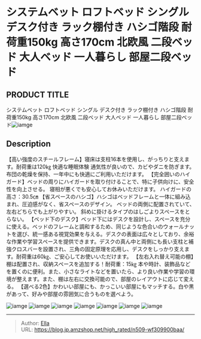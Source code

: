 # システムベット ロフトベッド  シングル  デスク付き  ラック棚付き ハシゴ階段  耐荷重150kg 高さ170cm 北欧風  二段ベッド 大人ベッド 一人暮らし 部屋二段ベッド


## PRODUCT TITLE 

システムベット ロフトベッド  シングル  デスク付き  ラック棚付き ハシゴ階段  耐荷重150kg 高さ170cm 北欧風  二段ベッド 大人ベッド 一人暮らし 部屋二段ベッド![iamge](https://b2bfiles1.gigab2b.cn/image/wkseller/305/20230904_f5a2c7db2cd8e48737bb0ffbf23c5f14.jpg)

## Description

【高い強度のスチールフレーム】寝床は支柱16本を使用し、がっちりと支えます。耐荷重は120㎏ 快適な睡眠体験 通気性が良いので、カビやダニを防ぎます。 布団の乾燥を保持、一年中にも快適にご利用いただけます。
【完全囲いのハイガード】ベッドの周りにハイガードを取り付けることで、特に子供向けに、安全性を向上させる。 寝相が悪くでも安心してお休みいただけます。 ハイガードの高さ：30.5㎝
【省スペースのハシゴ】ハシゴはベッドフレームと一体に組み込まれ、圧迫感がなく、省スペースのデザイン。 ベッドの両側に配置されていて、左右どちらでも上がりやすい。 斜めに掛けるタイプのはしごよりスペースをとらない。
【ベッド下のデスク】ベッド下にはデスクを設計し、スペースを充分に使える。ベッドのフレームと調和するため、同じような色合いのウォールナットを選び、統一感ある視覚効果を与える。デスクの表面は広々としており、余裕な作業や学習スペースを提供できます。デスクの真ん中と両側にも長い支柱と補強クロスバーを設置され、三角の固定原理を応用し、デスクをしっかり支えます。耐荷重は60㎏、ご安心してお使いいただけます。
【左右入れ替え可能の棚】棚は配置され、収納スペースを追加する！耐荷重：15㎏ 本や時計、装飾品などを置くのに便利。また、小さなライトなどを置いたら、より良い作業や学習の環境が整えます。また、棚は左右に交換可能ので、部屋のレイアウトに応じて変える。
【選べる2色】かわいい部屋にも、かっこいい部屋にもマッチする。白や黒があって、好みや部屋の雰囲気に合うものを選べよう。




![iamge](https://b2bfiles1.gigab2b.cn/image/wkseller/305/20230904_760edf0c26328f0646334f12d168b3f8.png)
![iamge](https://b2bfiles1.gigab2b.cn/image/wkseller/305/20230904_7bc788437f2806338cf33d9b58ed4650.jpg)
![iamge](https://b2bfiles1.gigab2b.cn/image/wkseller/305/20230904_cac254b4f67ac3dc9bb397d65c72dd4f.jpg)
![iamge](https://b2bfiles1.gigab2b.cn/image/wkseller/305/20230904_afdab24c08347287a6d02db1fd6befbf.jpg)
![iamge](https://b2bfiles1.gigab2b.cn/image/wkseller/305/20230904_ba98c5cdbda50d966b680a34fb2cf89d.jpg)
![iamge](https://b2bfiles1.gigab2b.cn/image/wkseller/305/20230904_222dacb07c1855382ad04ef42a281dd9.jpg)
![iamge](https://b2bfiles1.gigab2b.cn/image/wkseller/305/20230908_bc35b8402c6e5e9ba2f2a80bd0f6342d.jpg)


---

> Author: [Ella](https://blog.jp.amzshop.net/)  
> URL: https://blog.jp.amzshop.net/high_rated/n509-wf309900baa/  

